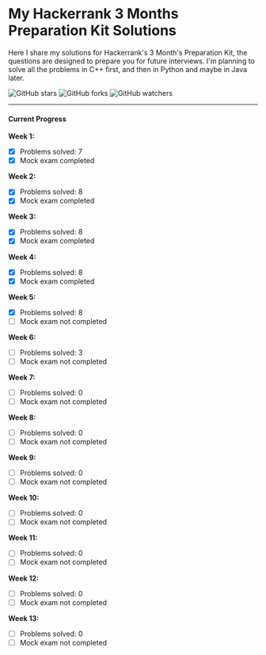 # My Hackerrank 3 Months Preparation Kit Solutions</br>

Here I share my solutions for Hackerrank's 3 Month's Preparation Kit, the questions are designed to prepare you for future interviews. I'm planning to solve all the problems in C++ first, and then in Python and maybe in Java later.</br>

![GitHub stars](https://img.shields.io/github/stars/Dolyetyus/My-Hackerrank-3-Months-Preparation-Solutions?style=social) ![GitHub forks](https://img.shields.io/github/forks/Dolyetyus/My-Hackerrank-3-Months-Preparation-Solutions?style=social) ![GitHub watchers](https://img.shields.io/github/watchers/Dolyetyus/My-Hackerrank-3-Months-Preparation-Solutions?style=social)

------

#### Current Progress</br>

**Week 1:**
- [x] Problems solved: 7
- [x] Mock exam completed

**Week 2:**
- [x] Problems solved: 8
- [x] Mock exam completed
      
**Week 3:**
- [x] Problems solved: 8
- [x] Mock exam completed

**Week 4:**
- [x] Problems solved: 8
- [x] Mock exam completed

**Week 5:**
- [x] Problems solved: 8
- [ ] Mock exam not completed

**Week 6:**
- [ ] Problems solved: 3
- [ ] Mock exam not completed

**Week 7:**
- [ ] Problems solved: 0
- [ ] Mock exam not completed

**Week 8:**
- [ ] Problems solved: 0
- [ ] Mock exam not completed

**Week 9:**
- [ ] Problems solved: 0
- [ ] Mock exam not completed

**Week 10:**
- [ ] Problems solved: 0
- [ ] Mock exam not completed

**Week 11:**
- [ ] Problems solved: 0
- [ ] Mock exam not completed

**Week 12:**
- [ ] Problems solved: 0
- [ ] Mock exam not completed

**Week 13:**
- [ ] Problems solved: 0
- [ ] Mock exam not completed
